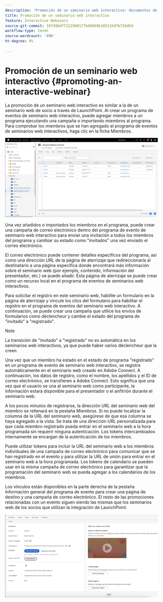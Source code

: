 ```yaml
---
description: 'Promoción de un seminario web interactivo: documentos de Marketo, documentación del producto'
title: Promoción de un seminario web interactivo
feature: Interactive Webinars
source-git-commit: 18749bdff222980177b46969b105216d7b720db9
workflow-type: tm+mt
source-wordcount: '496'
ht-degree: 0%

---
```


# Promoción de un seminario web interactivo {#promoting-an-interactive-webinar}

La promoción de un seminario web interactivo es similar a la de un seminario web de socio a través de LaunchPoint. Al crear un programa de eventos de seminario web interactivo, puede agregar miembros a un programa ejecutando una campaña o importando miembros al programa. Para comprobar los miembros que se han agregado al programa de eventos de seminarios web interactivos, haga clic en la ficha Miembros.

![](assets/promoting-an-interactive-webinar-1.png)

Una vez añadidos o importados los miembros en el programa, puede crear una campaña de correo electrónico dentro del programa de evento de seminario web interactivo para enviar una invitación a todos los miembros del programa y cambiar su estado como &quot;invitados&quot; una vez enviado el correo electrónico.

El correo electrónico puede contener detalles específicos del programa, así como una dirección URL de la página de aterrizaje que redireccionaría al destinatario a una página específica donde encontrará más información sobre el seminario web (por ejemplo, contenido, información del presentador, etc.) se puede añadir. Esta página de aterrizaje se puede crear como un recurso local en el programa de eventos de seminarios web interactivos.

Para solicitar el registro en este seminario web, habilite un formulario en la página de aterrizaje y vincule los clics del formulario para habilitar el registro en el programa de eventos del seminario web interactivo. A continuación, se puede crear una campaña que utilice los envíos de formularios como déclencheur y cambie el estado del programa de &quot;invitado&quot; a &quot;registrado&quot;.

>[!NOTE]
>
>La transición de &quot;invitado&quot; a &quot;registrado&quot; no es automática en los seminarios web interactivos, ya que puede haber varios déclencheur que la creen.

Una vez que un miembro ha estado en el estado de programa &quot;registrado&quot; en un programa de evento de seminario web interactivo, se registra automáticamente en el seminario web creado en Adobe Connect. A continuación, los datos de registro, como el nombre, los apellidos y el ID de correo electrónico, se transfieren a Adobe Connect. Esto significa que una vez que el usuario se una al seminario web como participante, la información estará disponible para el presentador o el anfitrión durante el seminario web.

A los pocos minutos de registrarse, la dirección URL del seminario web del miembro se rellenará en la pestaña Miembros. Si no puede localizar la columna de la URL del seminario web, asegúrese de que esa columna se haya agregado a la vista. Se trata de una dirección URL personalizada para que cada miembro registrado pueda entrar en el seminario web a la hora programada sin requerir ninguna autenticación. Los tokens intercambiados internamente se encargan de la autenticación de los miembros.

Puede utilizar tokens para incluir la URL del seminario web a los miembros individuales de una campaña de correo electrónico para comunicar que se han registrado en el evento y para utilizar la URL de unión para entrar en el seminario web a la hora programada. Los tokens de calendario se pueden usar en la misma campaña de correo electrónico para garantizar que la programación del seminario web se pueda agregar a los calendarios de los miembros.

Los vínculos están disponibles en la parte derecha de la pestaña Información general del programa de evento para crear una página de destino y una campaña de correo electrónico. El resto de las promociones relacionadas con un evento siguen siendo las mismas que los seminarios web de los socios que utilizan la integración de LaunchPoint.

![](assets/promoting-an-interactive-webinar-2.png)
